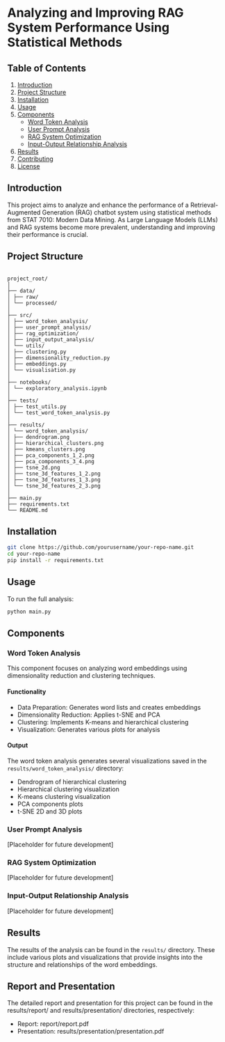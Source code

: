 # Analyzing and Improving RAG System Performance Using Statistical Methods

## Table of Contents

1. [Introduction](#introduction)
2. [Project Structure](#project-structure)
3. [Installation](#installation)
4. [Usage](#usage)
5. [Components](#components)
   - [Word Token Analysis](#word-token-analysis)
   - [User Prompt Analysis](#user-prompt-analysis)
   - [RAG System Optimization](#rag-system-optimization)
   - [Input-Output Relationship Analysis](#input-output-relationship-analysis)
6. [Results](#results)
7. [Contributing](#contributing)
8. [License](#license)

## Introduction

This project aims to analyze and enhance the performance of a Retrieval-Augmented Generation (RAG) chatbot system using statistical methods from STAT 7010: Modern Data Mining. As Large Language Models (LLMs) and RAG systems become more prevalent, understanding and improving their performance is crucial.

## Project Structure
```

project_root/
│
├── data/
│ ├── raw/
│ └── processed/
│
├── src/
│ ├── word_token_analysis/
│ ├── user_prompt_analysis/
│ ├── rag_optimization/
│ ├── input_output_analysis/
│ └── utils/
│ ├── clustering.py
│ ├── dimensionality_reduction.py
│ ├── embeddings.py
│ └── visualisation.py
│
├── notebooks/
│ └── exploratory_analysis.ipynb
│
├── tests/
│ ├── test_utils.py
│ └── test_word_token_analysis.py
│
├── results/
│ └── word_token_analysis/
│ ├── dendrogram.png
│ ├── hierarchical_clusters.png
│ ├── kmeans_clusters.png
│ ├── pca_components_1_2.png
│ ├── pca_components_3_4.png
│ ├── tsne_2d.png
│ ├── tsne_3d_features_1_2.png
│ ├── tsne_3d_features_1_3.png
│ └── tsne_3d_features_2_3.png
│
├── main.py
├── requirements.txt
└── README.md

````

## Installation

```bash
git clone https://github.com/yourusername/your-repo-name.git
cd your-repo-name
pip install -r requirements.txt
````

## Usage

To run the full analysis:

```bash
python main.py
```

## Components

### Word Token Analysis

This component focuses on analyzing word embeddings using dimensionality reduction and clustering techniques.

#### Functionality

- Data Preparation: Generates word lists and creates embeddings
- Dimensionality Reduction: Applies t-SNE and PCA
- Clustering: Implements K-means and hierarchical clustering
- Visualization: Generates various plots for analysis

#### Output

The word token analysis generates several visualizations saved in the `results/word_token_analysis/` directory:

- Dendrogram of hierarchical clustering
- Hierarchical clustering visualization
- K-means clustering visualization
- PCA components plots
- t-SNE 2D and 3D plots

### User Prompt Analysis

[Placeholder for future development]

### RAG System Optimization

[Placeholder for future development]

### Input-Output Relationship Analysis

[Placeholder for future development]

## Results

The results of the analysis can be found in the `results/` directory. These include various plots and visualizations that provide insights into the structure and relationships of the word embeddings.

## Report and Presentation
The detailed report and presentation for this project can be found in the results/report/ and results/presentation/ directories, respectively:

- Report: report/report.pdf
- Presentation: results/presentation/presentation.pdf
